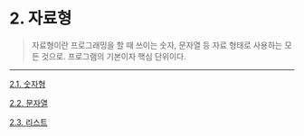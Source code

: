 # 2. 자료형

> 자료형이란 프로그래밍을 할 때 쓰이는 숫자, 문자열 등 자료 형태로 사용하는 모든 것으로. 프로그램의 기본이자 핵심 단위이다.
> 

---

[2.1. 숫자형](2%20%E1%84%8C%E1%85%A1%E1%84%85%E1%85%AD%E1%84%92%E1%85%A7%E1%86%BC%20e1afad0d66b946a6b2a84de52345058c/2%201%20%E1%84%89%E1%85%AE%E1%86%BA%E1%84%8C%E1%85%A1%E1%84%92%E1%85%A7%E1%86%BC%20f2e177683afb45dfb97b06eeaa66d176.md)

[2.2. 문자열](2%20%E1%84%8C%E1%85%A1%E1%84%85%E1%85%AD%E1%84%92%E1%85%A7%E1%86%BC%20e1afad0d66b946a6b2a84de52345058c/2%202%20%E1%84%86%E1%85%AE%E1%86%AB%E1%84%8C%E1%85%A1%E1%84%8B%E1%85%A7%E1%86%AF%209276deddfe404842bdfef2a2ec479d48.md)

[2.3. 리스트](2%20%E1%84%8C%E1%85%A1%E1%84%85%E1%85%AD%E1%84%92%E1%85%A7%E1%86%BC%20e1afad0d66b946a6b2a84de52345058c/2%203%20%E1%84%85%E1%85%B5%E1%84%89%E1%85%B3%E1%84%90%E1%85%B3%20e8417243a00b4c40bf5e45ac4186f2de.md)